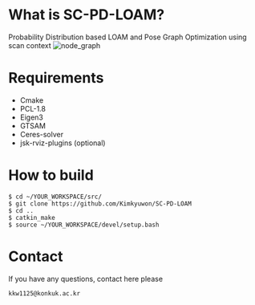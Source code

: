 # What is SC-PD-LOAM?
Probability Distribution based LOAM and Pose Graph Optimization using scan context
![node_graph](https://user-images.githubusercontent.com/5857457/172543497-abd3893f-8ce0-4158-a4be-76f990031d54.png)
# Requirements
* Cmake
* PCL-1.8
* Eigen3
* GTSAM
* Ceres-solver
* jsk-rviz-plugins (optional)
# How to build
```
$ cd ~/YOUR_WORKSPACE/src/
$ git clone https://github.com/Kimkyuwon/SC-PD-LOAM
$ cd ..
$ catkin_make
$ source ~/YOUR_WORKSPACE/devel/setup.bash
```
# Contact
If you have any questions, contact here please
```
kkw1125@konkuk.ac.kr
```
